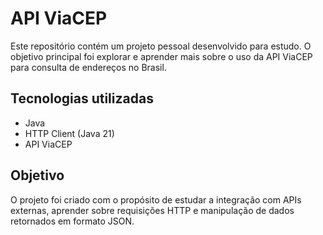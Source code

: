 # API ViaCEP

Este repositório contém um projeto pessoal desenvolvido para estudo. O objetivo principal foi explorar e aprender mais sobre o uso da API ViaCEP para consulta de endereços no Brasil.

## Tecnologias utilizadas

- Java
- HTTP Client (Java 21)
- API ViaCEP

## Objetivo

O projeto foi criado com o propósito de estudar a integração com APIs externas, aprender sobre requisições HTTP e manipulação de dados retornados em formato JSON.


